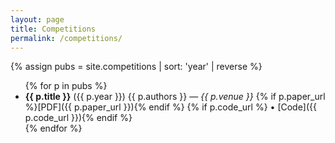 ```yaml
---
layout: page
title: Competitions
permalink: /competitions/
---
```


{% assign pubs = site.competitions | sort: 'year' | reverse %}
<ul>
{% for p in pubs %}
  <li>
    <strong>{{ p.title }}</strong> ({{ p.year }})  
    {{ p.authors }} — <em>{{ p.venue }}</em>  
    {% if p.paper_url %}[PDF]({{ p.paper_url }}){% endif %}
    {% if p.code_url %} • [Code]({{ p.code_url }}){% endif %}
  </li>
{% endfor %}
</ul>
